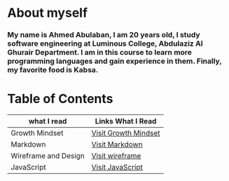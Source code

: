 
# About myself

### **My name is Ahmed Abulaban, I am 20 years old, I study software engineering at Luminous College, Abdulaziz Al Ghurair Department. I am in this course to learn more programming languages and gain experience in them. Finally, my favorite food is Kabsa.**


# Table of Contents

| what I read | Links What I Read |
| --- | ----------- |
| Growth Mindset | [Visit Growth Mindset](https://ahmad-abulaban.github.io/Reading-notes/growthMindset) |
| Markdown | [Visit Markdown](https://ahmad-abulaban.github.io/Reading-notes/Read01) |
| Wireframe and Design | [Visit wireframe](https://ahmad-abulaban.github.io/Reading-notes/Read03) |
| JavaScript | [Visit JavaScript](https://ahmad-abulaban.github.io/Reading-notes/Read04) |
